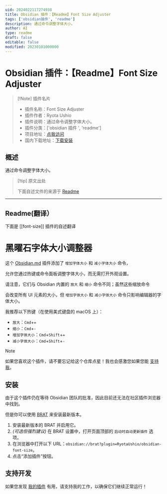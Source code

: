 ```yaml
---
uid: 2024022117274938
title: Obsidian 插件：【Readme】Font Size Adjuster
tags: ['obsidian插件', 'readme']
description: 通过命令调整字体大小。
author: AI
type: readme
draft: false
editable: false
modified: 20230101000000
---
```


# Obsidian 插件：【Readme】Font Size Adjuster

> [!Note] 插件名片
> - 插件名称：Font Size Adjuster
> - 插件作者：Ryota Ushio
> - 插件说明：通过命令调整字体大小。
> - 插件分类：['obsidian 插件 ', 'readme']
> - 项目地址：[点我访问](https://github.com/RyotaUshio/obsidian-font-size)
> - 国内下载地址：[下载安装](https://pkmer.cn/products/plugin/pluginMarket/?font-size)

## 概述

通过命令调整字体大小。

> [!tip] 原文出处
>
>下面自述文件的来源于 [Readme](https://ghproxy.net/https://raw.githubusercontent.com/RyotaUshio/obsidian-font-size/main/README.md)

---

## Readme(翻译）

下面是 [[font-size]] 插件的自述翻译

# 黑曜石字体大小调整器

这个 [Obsidian.md](https://obsidian.md) 插件添加了 `增加字体大小` 和 `减小字体大小` 命令，

允许您通过热键或命令面板调整字体大小，而无需打开外观设置。

请注意，它们与 Obsidian 内置的 `放大` 和 `缩小` 命令不同；虽然这些缩放命令

会改变所有 UI 元素的大小，但 `增加字体大小` 和 `减小字体大小` 命令只影响编辑器的字体大小。

我推荐以下热键（在使用美式键盘的 macOS 上）：

- `放大`：`Cmd`+`=`
- `缩小`：`Cmd`+`-`
- `增加字体大小`：`Cmd`+`Shift`+`=`
- `减小字体大小`：`Cmd`+`Shift`+`-`

> [!note]
> 如果您喜欢这个插件，请不要忘记给这个仓库点星！我也会感激您如果您能 [支持我](#support-development)。

## 安装

由于这个插件仍在等待 Obsidian 团队的批准，因此目前还无法在社区插件浏览器中找到。

但是你可以使用 [BRAT](https://github.com/TfTHacker/obsidian42-brat) 来安装最新版本。

1. 安装最新版本的 BRAT 并启用它。
2. _(可选但强烈建议)_ 在 BRAT 设置中，打开页面顶部的 `启动时自动更新插件` 选项。
3. 在浏览器中打开以下 URL：`obsidian://brat?plugin=RyotaUshio/obsidian-font-size`。
4. 点击“添加插件”按钮。

## 支持开发

如果您发现 [我的插件](https://ryotaushio.github.io/the-hobbyist-dev/) 有用，请支持我的工作，以确保它们继续正常运行！
